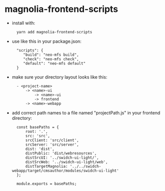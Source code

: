 # magnolia-frontend-scripts

- install with:

        yarn add magnolia-frontend-scripts 
   
    
- use like this in your package.json:

        "scripts": {
           "build": "neo-mfs build",
           "check": "neo-mfs check",
           "default": "neo-mfs default"
        }
  
    
- make sure your directory layout looks like this:

        - <project-name>
            -> <name>-ui 
                -> <name>-ui
                -> frontend
            -> <name>-webapp 
            
- add correct path names to a file named "projectPath.js" in your frontend directory:

        const basePaths = {
            root: '.',
            src: 'src',
            srcClient: 'src/client',
            srcServer: 'src/server',
            dist: 'dist',
            distPublic: 'dist/webresources',
            distSrcUI: '../swidch-ui-light/',
            distSrcWeb: '../swidch-ui-light/web',
            distTargetMagnolia: '../../swidch-webapp/target/cmsauthor/modules/swidch-ui-light'
        };
        
        module.exports = basePaths;

